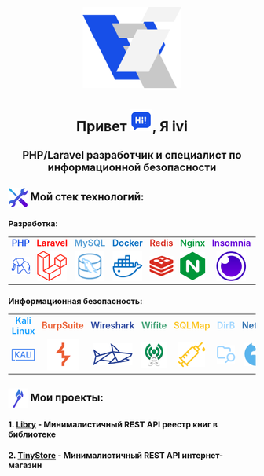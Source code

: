 <p align="center"><img src="icons/avatar.png" width="200" alt="Logo"></p><a id='links'></a>
<h1 align="center">Привет <img src="icons/text.png" width="45">, Я ivi</h1>
<h2 align="center">PHP/Laravel разработчик и специалист по информационной безопасности</h2>

<p align="center">
</p>

## <img src="icons/tools.png" width="40" align="absmiddle"> Мой стек технологий:

### **Разработка:**
<div>
  <table>
    <tr>
      <td align="center"><span style="color: #174fe8; font-size: large; font-weight: 600;">PHP</span></td>
      <td align="center"><span style="color: #ff0000; font-size: large; font-weight: 600;">Laravel</span></td>
      <td align="center"><span style="color: #589fd5; font-size: large; font-weight: 600;">MySQL</span></td>
      <td align="center"><span style="color: #006bc0; font-size: large; font-weight: 600;">Docker</span></td>
      <td align="center"><span style="color: #d82c20; font-size: large; font-weight: 600;">Redis</span></td>
      <td align="center"><span style="color: #009639; font-size: large; font-weight: 600;">Nginx</span></td>
      <td align="center"><span style="color: #6400d7; font-size: large; font-weight: 600;">Insomnia</span></td>
      <td align="center"><span style="color: #dc5b33; font-size: large; font-weight: 600;">Git</span></td>
      <td align="center"><span style="color: #fff; font-size: large; font-weight: 600;">Bash</span></td>
      <td align="center"><span style="color: #fff; font-size: large; font-weight: 600;">GitHub</span></td>
    </tr>
    <tr>
      <td align="center"><img src="icons/php.png" width="60"></td>
      <td align="center"><img src="icons/Laravel.png" width="60"></td>
      <td align="center"><img src="icons/mysql.png" width="60"></td>
      <td align="center"><img src="icons/docker.png" width="60"></td>
      <td align="center"><img src="icons/redis.png" width="60"></td>
      <td align="center"><img src="icons/nginx.png" width="60"></td>
      <td align="center"><img src="icons/insomnia.png" width="60"></td>
      <td align="center"><img src="icons/git.png" width="60"></td>
      <td align="center"><img src="icons/bash.png" width="60"></td>
      <td align="center"><img src="icons/github.png" width="60"></td>
    </tr>
  </table>
</div>

### **Информационная безопасность:**
<div>
  <table>
    <tr>
      <td align="center"><span style="color: #19a0ff; font-size: large; font-weight: 600;">Kali Linux</span></td>
      <td align="center"><span style="color: #eb5e32; font-size: large; font-weight: 600;">BurpSuite</span></td>
      <td align="center"><span style="color: #2a469f; font-size: large; font-weight: 600;">Wireshark</span></td>
      <td align="center"><span style="color: #3a9e70; font-size: large; font-weight: 600;">Wifite</span></td>
      <td align="center"><span style="color: #fcc624; font-size: large; font-weight: 600;">SQLMap</span></td>
      <td align="center"><span style="color: #a2d7ff; font-size: large; font-weight: 600;">DirB</span></td>
      <td align="center"><span style="color: #2f70b0; font-size: large; font-weight: 600;">NetCat</span></td>
      <td align="center"><span style="color: #005eb0; font-size: large; font-weight: 600;">Nmap</span></td>
    </tr>
    <tr>
      <td align="center"><img src="icons/kali.png" width="70"></td>
      <td align="center"><img src="icons/burp.png" width="65"></td>
      <td align="center"><img src="icons/shark.png" width="80"></td>
      <td align="center"><img src="icons/wifite.png" width="55"></td>
      <td align="center"><img src="icons/injection.png" width="55"></td>
      <td align="center"><img src="icons/folder.png" width="55"></td>
      <td align="center"><img src="icons/nc.png" width="50"></td>
      <td align="center"><img src="icons/eye.png" width="60"></td>
    </tr>
  </table>
</div>

## <img src="icons/match.png" width="40" align="absmiddle"> Мои проекты:

### 1. **[Libry](ссылка)** - Минималистичный REST API реестр книг в библиотеке
### 2. **[TinyStore](ссылка)** - Минималистичный REST API интернет-магазин


